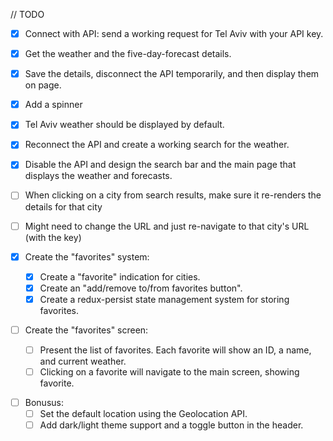 // TODO

- [x] Connect with API: send a working request for Tel Aviv with your API key.

- [x] Get the weather and the five-day-forecast details.

- [x] Save the details, disconnect the API temporarily, and then display them on page.

- [x] Add a spinner

- [x] Tel Aviv weather should be displayed by default.

- [x] Reconnect the API and create a working search for the weather.

- [x] Disable the API and design the search bar and the main page that displays the weather and forecasts.

- [ ] When clicking on a city from search results, make sure it re-renders the details for that city

- [ ] Might need to change the URL and just re-navigate to that city's URL (with the key)
<!--
- [ ] Create the header:

  - [ ] Create navigation links/icons/buttons for main and favorites screens
  - [ ] Design navigation buttons -->

- [x] Create the "favorites" system:

  - [x] Create a "favorite" indication for cities.
  - [x] Create an "add/remove to/from favorites button".
  - [x] Create a redux-persist state management system for storing favorites.

- [ ] Create the "favorites" screen:

  - [ ] Present the list of favorites. Each favorite will show an ID, a name, and current weather.
  - [ ] Clicking on a favorite will navigate to the main screen, showing favorite.

<!-- - [ ] Do an error-handling sweep -->

<!-- - [ ] Finish designs -->

- [ ] Bonusus:
  - [ ] Set the default location using the Geolocation API.
  - [ ] Add dark/light theme support and a toggle button in the header.
    <!-- - [ ] Add Celsius/Fahrenheit toggle button. -->
    <!-- - [ ] Add some animations. -->
